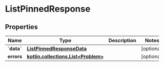 
# ListPinnedResponse

## Properties
Name | Type | Description | Notes
------------ | ------------- | ------------- | -------------
**&#x60;data&#x60;** | [**ListPinnedResponseData**](ListPinnedResponseData.md) |  |  [optional]
**errors** | [**kotlin.collections.List&lt;Problem&gt;**](Problem.md) |  |  [optional]



